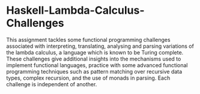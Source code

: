 # Haskell-Lambda-Calculus-Challenges

This assignment tackles some functional programming challenges associated with
interpreting, translating, analysing and parsing variations of the lambda calculus, a language which is
known to be Turing complete. These challenges give additional insights into the
mechanisms used to implement functional languages, practice with some advanced functional
programming techniques such as pattern matching over recursive data types, complex recursion, and
the use of monads in parsing. Each challenge is independent of another.
